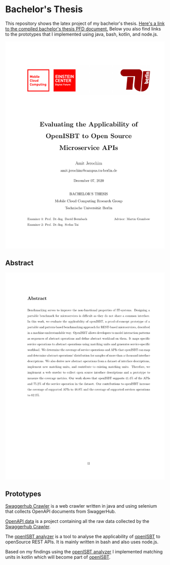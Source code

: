 # Bachelor's Thesis

This repository shows the latex project of my bachelor's thesis. 
[Here's a link to the compiled bachelor's thesis PFD document.](https://github.com/AmitJerochim/bachelors_thesis_microservices/blob/main/thesis.pdf)
Below you also find links to the prototypes that I implemented using java, bash, kotlin, and node.js.

![frontpage of the thesis](https://github.com/AmitJerochim/bachelors_thesis_microservices/blob/main/frontpage.png)

## Abstract

![frontpage of the thesis](https://github.com/AmitJerochim/bachelors_thesis_microservices/blob/main/abstract.png)

## Prototypes

[Swaggerhub Crawler](https://github.com/AmitJerochim/swaggerhub-crawler) is a web crawler written in java and using selenium that collects OpenAPI documents from SwaggerHub.

[OpenAPI data](https://github.com/AmitJerochim/openapi-data) is a project containing all the raw data collected by the [Swaggerhub Crawler](https://github.com/AmitJerochim/swaggerhub-crawler).

The [openISBT analyzer](https://github.com/AmitJerochim/openISBT_analyser) is a tool to analyse the applicability of [openISBT](https://github.com/martingrambow/openISBT) to openSource REST APIs. It is mainly written in bash and also uses node.js. 

Based on my findings using the [openISBT analyzer](https://github.com/AmitJerochim/openISBT_analyser) I implemented matching units in kotlin which will become part of [openISBT](https://github.com/martingrambow/openISBT). 

